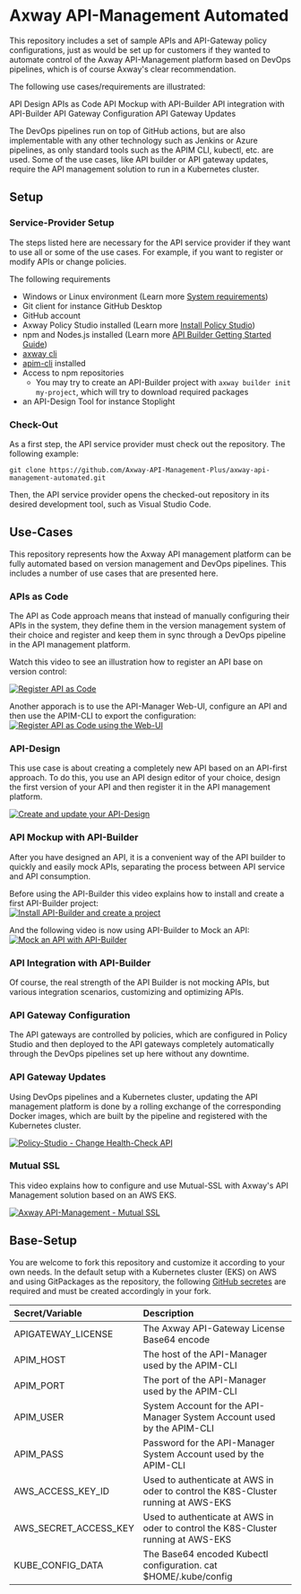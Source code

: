 # Axway API-Management Automated

This repository includes a set of sample APIs and API-Gateway policy configurations, just as would be set up for customers if they wanted to automate control of the Axway API-Management platform based on DevOps pipelines, which is of course Axway's clear recommendation.

The following use cases/requirements are illustrated:

API Design
APIs as Code
API Mockup with API-Builder
API integration with API-Builder
API Gateway Configuration
API Gateway Updates

The DevOps pipelines run on top of GitHub actions, but are also implementable with any other technology such as Jenkins or Azure pipelines, as only standard tools such as the APIM CLI, kubectl, etc. are used. 
Some of the use cases, like API builder or API gateway updates, require the API management solution to run in a Kubernetes cluster.

## Setup 

### Service-Provider Setup

The steps listed here are necessary for the API service provider if they want to use all or some of the use cases. For example, if you want to register or modify APIs or change policies.

The following requirements
- Windows or Linux environment (Learn more [System requirements](https://docs.axway.com/bundle/axway-open-docs/page/docs/apim_installation/apigtw_install/system_requirements/index.html#operating-systems-and-hardware))
- Git client for instance GitHub Desktop
- GitHub account
- Axway Policy Studio installed (Learn more [Install Policy Studio](https://docs.axway.com/bundle/axway-open-docs/page/docs/apim_installation/apigtw_install/install_policy_studio/index.html))
- npm and Nodes.js installed (Learn more [API Builder Getting Started Guide](https://docs.axway.com/bundle/API_Builder_4x_allOS_en/page/api_builder_getting_started_guide.html))
- [axway cli](https://docs.axway.com/bundle/Axway_CLI_allOS_en/page/axway_cli.html)
- [apim-cli](https://github.com/Axway-API-Management-Plus/apim-cli/wiki/1.-How-to-get-started) installed
- Access to npm repositories
  - You may try to create an API-Builder project with `axway builder init my-project`, which will try to download required packages
- an API-Design Tool for instance Stoplight

### Check-Out

As a first step, the API service provider must check out the repository. The following example:
```
git clone https://github.com/Axway-API-Management-Plus/axway-api-management-automated.git
```

Then, the API service provider opens the checked-out repository in its desired development tool, such as Visual Studio Code.

## Use-Cases

This repository represents how the Axway API management platform can be fully automated based on version management and DevOps pipelines. This includes a number of use cases that are presented here.

### APIs as Code

The API as Code approach means that instead of manually configuring their APIs in the system, they define them in the version management system of their choice and register and keep them in sync through a DevOps pipeline in the API management platform.  

Watch this video to see an illustration how to register an API base on version control:  

[![Register API as Code](https://img.youtube.com/vi/zlFDsXnTRyY/0.jpg)](https://youtu.be/zlFDsXnTRyY)

Another apporach is to use the API-Manager Web-UI, configure an API and then use the APIM-CLI to export the configuration:  
[![Register API as Code using the Web-UI](https://img.youtube.com/vi/QWMTJpXB7QE/0.jpg)](https://youtu.be/QWMTJpXB7QE)

### API-Design

This use case is about creating a completely new API based on an API-first approach. To do this, you use an API design editor of your choice, design the first version of your API and then register it in the API management platform.  

[![Create and update your API-Design](https://img.youtube.com/vi/T9_-TQVJYkc/0.jpg)](https://youtu.be/T9_-TQVJYkc)

### API Mockup with API-Builder

After you have designed an API, it is a convenient way of the API builder to quickly and easily mock APIs, separating the process between API service and API consumption. 

Before using the API-Builder this video explains how to install and create a first API-Builder project:  
[![Install API-Builder and create a project](https://img.youtube.com/vi/ncU6qz1zf2g/0.jpg)](https://youtu.be/ncU6qz1zf2g)  

And the following video is now using API-Builder to Mock an API:  
[![Mock an API with API-Builder](https://img.youtube.com/vi/pT1I8U8zOqA/0.jpg)](https://youtu.be/pT1I8U8zOqA)  


### API Integration with API-Builder

Of course, the real strength of the API Builder is not mocking APIs, but various integration scenarios, customizing and optimizing APIs. 

### API Gateway Configuration

The API gateways are controlled by policies, which are configured in Policy Studio and then deployed to the API gateways completely automatically through the DevOps pipelines set up here without any downtime.

### API Gateway Updates

Using DevOps pipelines and a Kubernetes cluster, updating the API management platform is done by a rolling exchange of the corresponding Docker images, which are built by the pipeline and registered with the Kubernetes cluster.

[![Policy-Studio - Change Health-Check API](https://img.youtube.com/vi/35uEpu2Y8YU/0.jpg)](https://youtu.be/35uEpu2Y8YU)  

### Mutual SSL

This video explains how to configure and use Mutual-SSL with Axway's API Management solution based on an AWS EKS.  

[![Axway API-Management - Mutual SSL](https://img.youtube.com/vi/IsAt9bE4aUk/0.jpg)](https://youtu.be/IsAt9bE4aUk)  

## Base-Setup

You are welcome to  fork this repository and customize it according to your own needs. In the default setup with a Kubernetes cluster (EKS) on AWS and using GitPackages as the repository, the following [GitHub secretes](https://docs.github.com/en/actions/reference/encrypted-secrets#creating-encrypted-secrets-for-a-repository) are required and must be created accordingly in your fork. 

| Secret/Variable        | Description                                                                            |
| :---                   | :---                                                                                   |
| APIGATEWAY_LICENSE     | The Axway API-Gateway License Base64 encode                                            |
| APIM_HOST              | The host of the API-Manager used by the APIM-CLI                                       |
| APIM_PORT              | The port of the API-Manager used by the APIM-CLI                                       |
| APIM_USER              | System Account for the API-Manager System Account used by the APIM-CLI                 |
| APIM_PASS              | Password for the API-Manager System Account used by the APIM-CLI                       |
| AWS_ACCESS_KEY_ID      | Used to authenticate at AWS in oder to control the K8S-Cluster running at AWS-EKS      |
| AWS_SECRET_ACCESS_KEY  | Used to authenticate at AWS in oder to control the K8S-Cluster running at AWS-EKS      |
| KUBE_CONFIG_DATA       | The Base64 encoded Kubectl configuration. cat $HOME/.kube/config | base64              |
